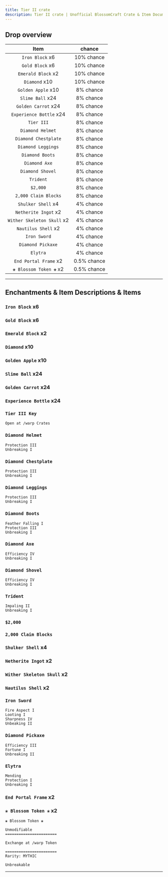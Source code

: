 ```yaml
---
title: Tier II crate
description: Tier II crate | Unofficial BlossomCraft Crate & Item Documentation
---
```


## Drop overview

|          Item          |   chance  |
|:----------------------:|:---------:|
|   `Iron Block` x6   | 10% chance |
|  `Gold Block` x6    | 10% chance |
|    `Emerald Block` x2   | 10% chance |
|    `Diamond` x10   | 10% chance |
| `Golden Apple` x10   | 8% chance |
|   `Slime Ball` x24  | 8% chance |
|     `Golden Carrot` x24     | 8% chance |
|   `Experience Bottle` x24   | 8% chance |
|    `Tier III`    | 8% chance |
|    `Diamond Helmet`    | 8% chance |
|     `Diamond Chestplate`     | 8% chance |
| `Diamond Leggings` | 8% chance |
|   `Diamond Boots`   | 8% chance |
|    `Diamond Axe`   | 8% chance |
|     `Diamond Shovel`   | 8% chance |
| `Trident` | 8% chance |
|       `$2,000`      | 8% chance |
|    `2,000 Claim Blocks`   | 8% chance |
| `Shulker Shell` x4 | 4% chance |
|  `Netherite Ingot` x2  | 4% chance |
|      `Wither Skeleton Skull` x2  | 4% chance |
|   `Nautilus Shell` x2  | 4% chance |
|  `Iron Sword`  | 4% chance |
|    `Diamond Pickaxe`   | 4% chance |
|    `Elytra`   | 4% chance |
|    `End Portal Frame` x2   | 0.5% chance |
|    `❀ Blossom Token ❀` x2   | 0.5% chance |

----

## Enchantments & Item Descriptions & Items

### `Iron Block` x6

### `Gold Block` x6

### `Emerald Block` x2

### `Diamond` x10

### `Golden Apple` x10

### `Slime Ball` x24

### `Golden Carrot` x24

### `Experience Bottle` x24

### `Tier III Key`

```
Open at /warp Crates
```

### `Diamond Helmet`

```
Protection III
Unbreaking I
```

### `Diamond Chestplate`

```
Protection III
Unbreaking I
```

### `Diamond Leggings`

```
Protection III
Unbreaking I
```

### `Diamond Boots`

```
Feather Falling I
Protection III
Unbreaking I
```

### `Diamond Axe`

```
Efficiency IV
Unbreaking I
```

### `Diamond Shovel`

```
Efficiency IV
Unbreaking I
```

### `Trident`

```
Impaling II
Unbreaking I
```

### `$2,000`

### `2,000 Claim Blocks`

### `Shulker Shell` x4

### `Netherite Ingot` x2

### `Wither Skeleton Skull` x2

### `Nautilus Shell` x2

### `Iron Sword`

```
Fire Aspect I
Looting I
Sharpness IV
Unbeaking II
```

### `Diamond Pickaxe`

```
Efficiency III
Fortune I
Unbreaking II
```

### `Elytra`

```
Mending
Protection I
Unbreaking I
```

### `End Portal Frame` x2

### `❀ Blossom Token ❀` x2

```
❀ Blossom Token ❀

Unmodifiable
=======================

Exchange at /warp Token

=======================
Rarity: MYTHIC

Unbreakable
```

----